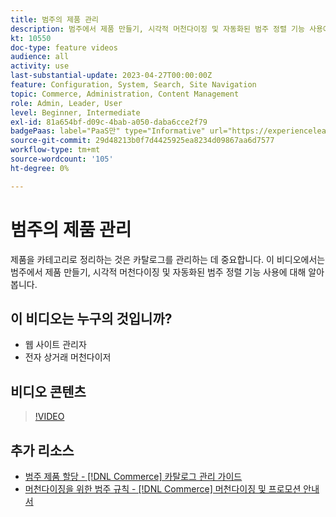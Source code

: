 ```yaml
---
title: 범주의 제품 관리
description: 범주에서 제품 만들기, 시각적 머천다이징 및 자동화된 범주 정렬 기능 사용에 대해 알아봅니다.
kt: 10550
doc-type: feature videos
audience: all
activity: use
last-substantial-update: 2023-04-27T00:00:00Z
feature: Configuration, System, Search, Site Navigation
topic: Commerce, Administration, Content Management
role: Admin, Leader, User
level: Beginner, Intermediate
exl-id: 81a654bf-d09c-4bab-a050-daba6cce2f79
badgePaas: label="PaaS만" type="Informative" url="https://experienceleague.adobe.com/ko/docs/commerce/user-guides/product-solutions" tooltip="Adobe Commerce 온 클라우드 프로젝트(Adobe 관리 PaaS 인프라) 및 온프레미스 프로젝트에만 적용됩니다."
source-git-commit: 29d48213b0f7d4425925ea8234d09867aa6d7577
workflow-type: tm+mt
source-wordcount: '105'
ht-degree: 0%

---
```


# 범주의 제품 관리

제품을 카테고리로 정리하는 것은 카탈로그를 관리하는 데 중요합니다. 이 비디오에서는 범주에서 제품 만들기, 시각적 머천다이징 및 자동화된 범주 정렬 기능 사용에 대해 알아봅니다.

## 이 비디오는 누구의 것입니까?

- 웹 사이트 관리자
- 전자 상거래 머천다이저

## 비디오 콘텐츠

>[!VIDEO](https://video.tv.adobe.com/v/3410182?quality=12&learn=on&captions=kor)

## 추가 리소스

- [범주 제품 할당 - [!DNL Commerce] 카탈로그 관리 가이드](https://experienceleague.adobe.com/docs/commerce-admin/catalog/categories/products-in-category/categories-product-assignments.html?lang=ko)
- [머천다이징을 위한 범주 규칙 - [!DNL Commerce] 머천다이징 및 프로모션 안내서](https://experienceleague.adobe.com/docs/commerce-admin/marketing/merchandising/visual-merch/category-product-rules.html?lang=ko)
